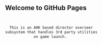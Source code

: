 ## Welcome to GitHub Pages



```markdown


  This is an AHK based director overseer 
subsystem that handles 3rd party utilities 
             on game launch.


```

